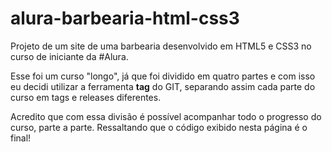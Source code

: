 # alura-barbearia-html-css3
Projeto de um site de uma barbearia desenvolvido em HTML5 e CSS3 no curso de iniciante da #Alura.

Esse foi um curso "longo", já que foi dividido em quatro partes
e com isso eu decidi utilizar  a ferramenta **tag** do GIT, 
separando assim cada parte do curso em tags e releases diferentes.

Acredito que com essa divisão é possível acompanhar todo o progresso
do curso, parte a parte. Ressaltando que o código exibido nesta página 
é o final!



